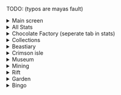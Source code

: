 TODO:
(typos are mayas fault)

<details>
<summary>Main screen</summary>

- [ ] Networth + Weight

</details>

<details>
<summary>All Stats</summary>

- [ ] Guild
- [ ] Auctions

</details>

<details>
<summary>Chocolate Factory (seperate tab in stats)</summary>

- [ ] Rabbit Family
- [ ] modifiers
- [ ] Stats
- [ ] found rabbits stats

</details>

<details>
<summary>Collections</summary>

- [ ] Minions

</details>

<details>
<summary>Beastiary</summary>

- [ ] different islands with mobs and progress bars

</details>

<details>
<summary>Crimson isle</summary>

- [ ] Kundra stats
- [ ] Dojo Stats
- [ ] Faction stats
- [ ] matriarch shit

</details>

<details>
<summary>Museum</summary>

- [ ] Value
- [ ] dontations and raririties and such
- [ ] Preview of the museum items

</details>

<details>
<summary>Mining</summary>

- [ ] mining gear

</details>

<details>
<summary>Rift</summary>

- [ ] Montezuna
- [ ] Armor
- [ ] Equippment
- [ ] Inventory
- [ ] Ender Chest
- [ ] Timecharms
- [ ] Vampire
- [ ] Burger
- [ ] Enigma Souls

</details>

<details>
<summary>Garden</summary>


## Composter page 
- [ ] plots
- [ ] composter upgrades, progress total and so on

## Main page
- [ ] weight
- [ ] visitor stats (only total)
- [ ] exportable bs (impossible????)

## Pest page
- [ ] gear
- [ ] kills
- [ ] idk

## Desert page
- [ ] Beth quest
- [ ] rescued hiker
- [ ] trevor
- [ ] glowing mushrooms broken
- [ ] trapper animal stats

</details>

<details>
<summary>Bingo</summary>

- [ ] points
- [ ] completed goals

</details>
